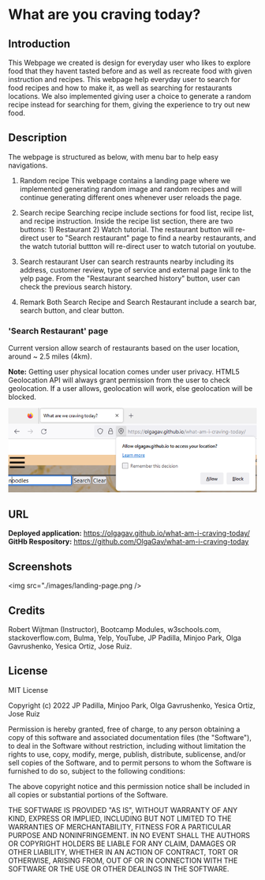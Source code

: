 # What are you craving today?

## Introduction
This Webpage we created is design for everyday user who likes to explore food that they havent tasted before and as well as recreate food with given instruction and recipes. This webpage help everyday user to search for food recipes and how to make it, as well as searching for restaurants locations. We also implemented giving user a choice to generate a random recipe instead for searching for them, giving the experience to try out new food. 


## Description
The webpage is structured as below, with menu bar to help easy navigations.

1. Random recipe
This webpage contains a landing page where we implemented generating random image and random recipes and will continue generating different ones whenever user reloads the page.

2. Search recipe 
Searching recipe include sections for food list, recipe list, and recipe instruction.
Inside the recipe list section, there are two buttons: 1) Restaurant 2) Watch tutorial.
The restaurant button will re-direct user to "Search restaurant" page to find a nearby restaurants, and the watch tutorial buttton will re-direct user to watch tutorial on youtube.

3. Search restaurant
User can search restraunts nearby including its address, customer review, type of service and external page link to the yelp page. 
From the "Restaurant searched history" button, user can check the previous search history.

4. Remark
Both Search Recipe and Search Restaurant include a search bar, search button, and clear button. 
 

### 'Search Restaurant' page
Current version allow search of restaurants based on the user location, around ~ 2.5 miles (4km). 

**Note:** Getting user physical location comes under user privacy. HTML5 Geolocation API will always grant permission from the user to check geolocation. If a user allows, geolocation will work, else geolocation will be blocked.

![Sceenshot of the notification which request user to allow acess to location.](assets\images\access-location-request-window.png)

## URL

**Deployed application:** https://olgagav.github.io/what-am-i-craving-today/
**GitHb Respository:** https://github.com/OlgaGav/what-am-i-craving-today

## Screenshots

<img src="./images/landing-page.png />

## Credits

Robert Wijtman (Instructor), Bootcamp Modules, w3schools.com, stackoverflow.com, Bulma, Yelp, YouTube, JP Padilla, Minjoo Park, Olga Gavrushenko, Yesica Ortiz, Jose Ruiz.

## License

MIT License

Copyright (c) 2022 JP Padilla, Minjoo Park, Olga Gavrushenko, Yesica Ortiz, Jose Ruiz

Permission is hereby granted, free of charge, to any person obtaining a copy of this software and associated documentation files (the "Software"), to deal in the Software without restriction, including without limitation the rights to use, copy, modify, merge, publish, distribute, sublicense, and/or sell copies of the Software, and to permit persons to whom the Software is furnished to do so, subject to the following conditions:

The above copyright notice and this permission notice shall be included in all copies or substantial portions of the Software.

THE SOFTWARE IS PROVIDED "AS IS", WITHOUT WARRANTY OF ANY KIND, EXPRESS OR IMPLIED, INCLUDING BUT NOT LIMITED TO THE WARRANTIES OF MERCHANTABILITY, FITNESS FOR A PARTICULAR PURPOSE AND NONINFRINGEMENT. IN NO EVENT SHALL THE AUTHORS OR COPYRIGHT HOLDERS BE LIABLE FOR ANY CLAIM, DAMAGES OR OTHER LIABILITY, WHETHER IN AN ACTION OF CONTRACT, TORT OR OTHERWISE, ARISING FROM, OUT OF OR IN CONNECTION WITH THE SOFTWARE OR THE USE OR OTHER DEALINGS IN THE SOFTWARE.
